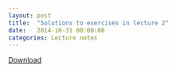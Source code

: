 ```yaml
---
layout: post
title:  "Solutions to exercises in lecture 2"
date:   2014-10-31 00:00:00
categories: Lecture notes
---
```


[Download](http://nbviewer.ipython.org/url/raw.githubusercontent.com/ggorman/Introduction-to-programming-for-geoscientists/master/notebook/Lecture-2-Introduction-to-programming-for-geoscientists-Solutions.ipynb)


